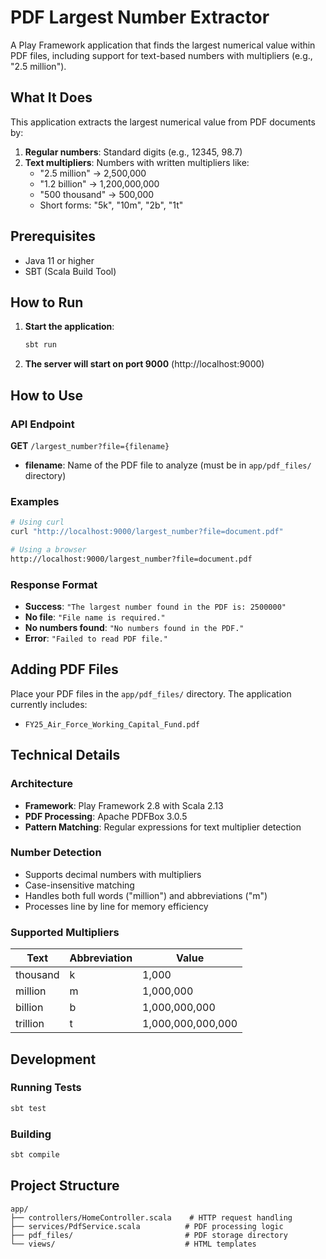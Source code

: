 # PDF Largest Number Extractor

A Play Framework application that finds the largest numerical value within PDF files, including support for text-based numbers with multipliers (e.g., "2.5 million").

## What It Does

This application extracts the largest numerical value from PDF documents by:

1. **Regular numbers**: Standard digits (e.g., 12345, 98.7)
2. **Text multipliers**: Numbers with written multipliers like:
   - "2.5 million" → 2,500,000
   - "1.2 billion" → 1,200,000,000
   - "500 thousand" → 500,000
   - Short forms: "5k", "10m", "2b", "1t"

## Prerequisites

- Java 11 or higher
- SBT (Scala Build Tool)

## How to Run

1. **Start the application**:
   ```bash
   sbt run
   ```

2. **The server will start on port 9000** (http://localhost:9000)

## How to Use

### API Endpoint

**GET** `/largest_number?file={filename}`

- **filename**: Name of the PDF file to analyze (must be in `app/pdf_files/` directory)

### Examples

```bash
# Using curl
curl "http://localhost:9000/largest_number?file=document.pdf"

# Using a browser
http://localhost:9000/largest_number?file=document.pdf
```

### Response Format

- **Success**: `"The largest number found in the PDF is: 2500000"`
- **No file**: `"File name is required."`
- **No numbers found**: `"No numbers found in the PDF."`
- **Error**: `"Failed to read PDF file."`

## Adding PDF Files

Place your PDF files in the `app/pdf_files/` directory. The application currently includes:
- `FY25_Air_Force_Working_Capital_Fund.pdf`

## Technical Details

### Architecture
- **Framework**: Play Framework 2.8 with Scala 2.13
- **PDF Processing**: Apache PDFBox 3.0.5
- **Pattern Matching**: Regular expressions for text multiplier detection

### Number Detection
- Supports decimal numbers with multipliers
- Case-insensitive matching
- Handles both full words ("million") and abbreviations ("m")
- Processes line by line for memory efficiency

### Supported Multipliers
| Text | Abbreviation | Value |
|------|-------------|-------|
| thousand | k | 1,000 |
| million | m | 1,000,000 |
| billion | b | 1,000,000,000 |
| trillion | t | 1,000,000,000,000 |

## Development

### Running Tests
```bash
sbt test
```

### Building
```bash
sbt compile
```

## Project Structure
```
app/
├── controllers/HomeController.scala    # HTTP request handling
├── services/PdfService.scala          # PDF processing logic
├── pdf_files/                         # PDF storage directory
└── views/                             # HTML templates
```